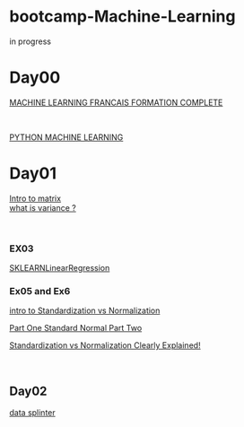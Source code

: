 # bootcamp-Machine-Learning
in progress<br>
# Day00

[MACHINE LEARNING FRANCAIS FORMATION COMPLETE](https://www.youtube.com/playlist?list=PLO_fdPEVlfKqUF5BPKjGSh7aV9aBshrpY)

<br>

[PYTHON MACHINE LEARNING](https://www.youtube.com/watch?v=82KLS2C_gNQ&list=PLO_fdPEVlfKqMDNmCFzQISI2H_nJcEDJq)
<br>

# Day01
[Intro to matrix](https://www.youtube.com/watch?v=yRwQ7A6jVLk&list=PLmqUUxWAllkGD6tKpbDgi7S4e45NYt_57)
<br>
[what is variance ? ](https://www.youtube.com/watch?v=akXkj-7U-40)

<br>

### EX03
[SKLEARNLinearRegression ](https://www.youtube.com/watch?v=P6kSc3qVph0&t=605s)
<br>

### Ex05 and Ex6
[intro to Standardization vs Normalization](https://www.youtube.com/watch?v=mnKm3YP56PY&t=301s)
<br>

[Part One Standard Normal ](https://www.youtube.com/watch?v=mtbJbDwqWLE&t=294s)
[Part Two ](https://www.youtube.com/watch?v=2tuBREK_mgE)
<br>

[Standardization vs Normalization Clearly Explained!](https://www.youtube.com/watch?v=sxEqtjLC0aM)

<br>

## Day02

[data splinter ](https://realpython.com/train-test-split-python-data/)
<br>
